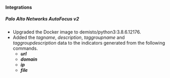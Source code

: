 
#### Integrations
##### Palo Alto Networks AutoFocus v2
- Upgraded the Docker image to demisto/python3:3.8.6.12176.
- Added the *tagname*, *description*, *taggroupname* and *taggroupdescription* data to the indicators generated from the following commands.
  - ***url***
  - ***domain***
  - ***ip***
  - ***file***